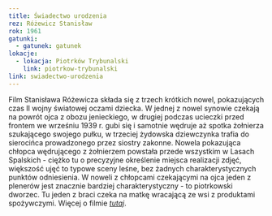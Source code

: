 ```yaml
---
title: Świadectwo urodzenia
rez: Różewicz Stanisław
rok: 1961
gatunki: 
  - gatunek: gatunek
lokacje:
  - lokacja: Piotrków Trybunalski
    link: piotrkow-trybunalski
link: swiadectwo-urodzenia
---
```

Film Stanisława Różewicza składa się z trzech krótkich nowel, pokazujących czas II wojny światowej oczami dziecka. W jednej z nowel synowie czekają na powrót ojca z obozu jenieckiego, w drugiej podczas ucieczki przed frontem we wrześniu 1939 r. gubi się i samotnie wędruje aż spotka żołnierza szukającego swojego pułku, w trzeciej żydowska dziewczynka trafia do sierocińca prowadzonego przez siostry zakonne. 
Nowela pokazująca chłopca wędrującego z żołnierzem powstała przede wszystkim w Lasach Spalskich - ciężko tu o precyzyjne określenie miejsca realizacji zdjęć, większość ujęć to typowe sceny leśne, bez żadnych charakterystycznych punktów odniesienia.
W noweli z chłopcami czekającymi na ojca jeden z plenerów jest znacznie bardziej charakterystyczny - to piotrkowski dworzec. Tu jeden z braci czeka na matkę wracającą ze wsi z produktami spożywczymi. 
Więcej o filmie [*tutaj*](http://www.filmpolski.pl/fp/index.php?film=122170).
